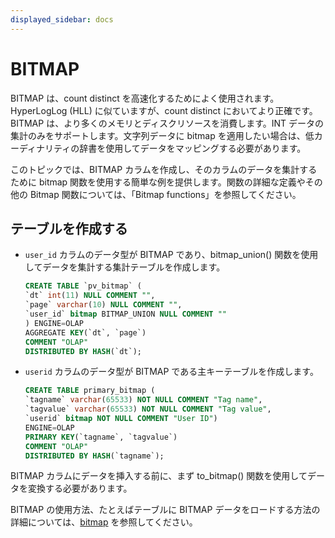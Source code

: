 ```yaml
---
displayed_sidebar: docs
---
```


# BITMAP

BITMAP は、count distinct を高速化するためによく使用されます。HyperLogLog (HLL) に似ていますが、count distinct においてより正確です。BITMAP は、より多くのメモリとディスクリソースを消費します。INT データの集計のみをサポートします。文字列データに bitmap を適用したい場合は、低カーディナリティの辞書を使用してデータをマッピングする必要があります。

このトピックでは、BITMAP カラムを作成し、そのカラムのデータを集計するために bitmap 関数を使用する簡単な例を提供します。関数の詳細な定義やその他の Bitmap 関数については、「Bitmap functions」を参照してください。

## テーブルを作成する

- `user_id` カラムのデータ型が BITMAP であり、bitmap_union() 関数を使用してデータを集計する集計テーブルを作成します。

    ```SQL
    CREATE TABLE `pv_bitmap` (
    `dt` int(11) NULL COMMENT "",
    `page` varchar(10) NULL COMMENT "",
    `user_id` bitmap BITMAP_UNION NULL COMMENT ""
    ) ENGINE=OLAP
    AGGREGATE KEY(`dt`, `page`)
    COMMENT "OLAP"
    DISTRIBUTED BY HASH(`dt`);
    ```

- `userid` カラムのデータ型が BITMAP である主キーテーブルを作成します。

    ```SQL
    CREATE TABLE primary_bitmap (
    `tagname` varchar(65533) NOT NULL COMMENT "Tag name",
    `tagvalue` varchar(65533) NOT NULL COMMENT "Tag value",
    `userid` bitmap NOT NULL COMMENT "User ID")
    ENGINE=OLAP
    PRIMARY KEY(`tagname`, `tagvalue`)
    COMMENT "OLAP"
    DISTRIBUTED BY HASH(`tagname`);
    ```

BITMAP カラムにデータを挿入する前に、まず to_bitmap() 関数を使用してデータを変換する必要があります。

BITMAP の使用方法、たとえばテーブルに BITMAP データをロードする方法の詳細については、[bitmap](../../sql-functions/aggregate-functions/bitmap.md) を参照してください。
